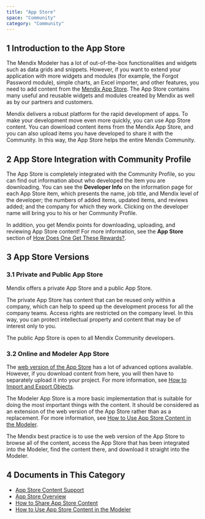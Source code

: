 ```yaml
---
title: "App Store"
space: "Community"
category: "Community"
---
```


## 1 Introduction to the App Store

The Mendix Modeler has a lot of out-of-the-box functionalities and widgets such as data grids and snippets. However, if you want to extend your application with more widgets and modules (for example, the Forgot Password module), simple charts, an Excel importer, and other features, you need to add content from the [Mendix App Store](https://appstore.home.mendix.com/). The App Store contains many useful and reusable widgets and modules created by Mendix as well as by our partners and customers.

Mendix delivers a robust platform for the rapid development of apps. To make your development move even more quickly, you can use App Store content. You can download content items from the Mendix App Store, and you can also upload items you have developed to share it with the Community. In this way, the App Store helps the entire Mendix Community.

## 2 App Store Integration with Community Profile

The App Store is completely integrated with the Community Profile, so you can find out information about who developed the item you are downloading. You can see the **Developer Info** on the information page for each App Store item, which presents the name, job title, and Mendix level of the developer; the numbers of added items, updated items, and reviews added; and the company for which they work. Clicking on the developer name will bring you to his or her Community Profile.

In addition, you get Mendix points for downloading, uploading, and reviewing App Store content! For more information, see the **App Store** section of [How Does One Get These Rewards?](https://developer.mendixcloud.com/link/faq).

## 3 App Store Versions

### 3.1 Private and Public App Store

Mendix offers a private App Store and a public App Store. 

The private App Store has content that can be reused only within a company, which can help to speed up the development process for all the company teams. Access rights are restricted on the company level. In this way, you can protect intellectual property and content that may be of interest only to you.

The public App Store is open to all Mendix Community developers.

### 3.2 Online and Modeler App Store

The [web version of the App Store](https://appstore.home.mendix.com/) has a lot of advanced options available. However, if you download content from here, you will then have to separately upload it into your project. For more information, see [How to Import and Export Objects](/howto6/importing-and-exporting-objects).

The Modeler App Store is a more basic implementation that is suitable for doing the most important things with the content. It should be considered as an extension of the web version of the App Store rather than as a replacement. For more information, see [How to Use App Store Content in the Modeler](use-app-store-content-in-the-modeler).

The Mendix best practice is to use the web version of the App Store to browse all of the content, access the App Store that has been integrated into the Modeler, find the content there, and download it straight into the Modeler.

## 4 Documents in This Category

* [App Store Content Support](app-store-content-support)
* [App Store Overview](app-store-overview)
* [How to Share App Store Content](share-app-store-content)
* [How to Use App Store Content in the Modeler](use-app-store-content-in-the-modeler)
